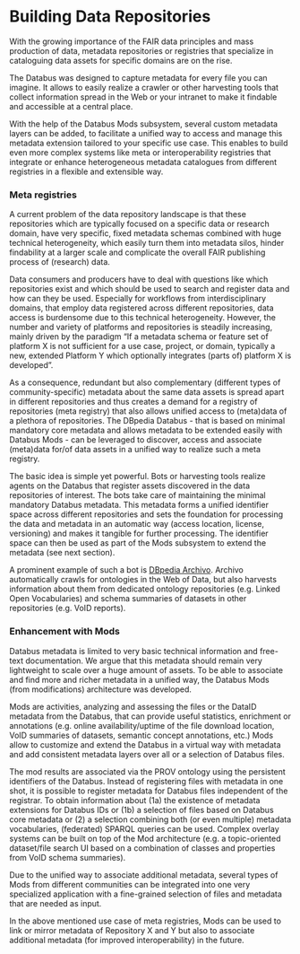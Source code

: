 # Building Data Repositories

With the growing importance of the FAIR data principles and mass production of data, metadata repositories or registries that specialize in cataloguing data assets for specific domains are on the rise.&#x20;

The Databus was designed to capture metadata for every file you can imagine. It allows to easily realize a crawler or other harvesting tools that collect information spread in the Web or your intranet to make it findable and accessible at a central place.&#x20;

With the help of the Databus Mods subsystem, several custom metadata layers can be added, to facilitate a unified way to access and manage this metadata extension tailored to your specific use case. This enables to build even more complex systems like meta or interoperability registries that integrate or enhance heterogeneous metadata catalogues from different registries in a flexible and extensible way.&#x20;

### Meta registries

A current problem of the data repository landscape is that these repositories which are typically focused on a specific data or research domain, have very specific, fixed metadata schemas combined with huge technical heterogeneity, which easily turn them into metadata silos, hinder findability at a larger scale and complicate the overall FAIR publishing process of (research) data.

Data consumers and producers have to deal with questions like which repositories exist and which should be used to search and register data and how can they be used. Especially for workflows from interdisciplinary domains, that employ data registered across different repositories, data access is burdensome due to this technical heterogeneity. However, the number and variety of platforms and repositories is steadily increasing, mainly driven by the paradigm “If a metadata schema or feature set of platform X is not sufficient for a use case, project, or domain, typically a new, extended Platform Y which optionally integrates (parts of) platform X is developed”.&#x20;

As a consequence, redundant but also complementary (different types of community-specific) metadata about the same data assets is spread apart in different repositories and thus creates a demand for a registry of repositories (meta registry) that also allows unified access to (meta)data of a plethora of repositories. The DBpedia Databus - that is based on minimal mandatory core metadata and allows metadata to be extended easily with Databus Mods - can be leveraged to discover, access and associate (meta)data for/of data assets in a unified way to realize such a meta registry.

The basic idea is simple yet powerful. Bots or harvesting tools realize agents on the Databus that register assets discovered in the data repositories of interest. The bots take care of maintaining the minimal mandatory Databus metadata. This metadata forms a unified identifier space across different repositories and sets the foundation for processing the data and metadata in an automatic way (access location, license, versioning) and makes it tangible for further processing. The identifier space can then be used as part of the Mods subsystem to extend the metadata (see next section).

A prominent example of such a bot is [DBpedia Archivo](https://archivo.dbpedia.org). Archivo automatically crawls for ontologies in the Web of Data, but also harvests information about them from dedicated ontology repositories (e.g. Linked Open Vocabularies) and schema summaries of datasets in other repositories (e.g. VoID reports).&#x20;

### Enhancement with Mods

Databus metadata is limited to very basic technical information and free-text documentation. We argue that this metadata should remain very lightweight to scale over a huge amount of assets. To be able to associate and find more and richer metadata in a unified way, the Databus Mods (from modifications) architecture was developed.&#x20;

Mods are activities, analyzing and assessing the files or the DataID metadata from the Databus, that can provide useful statistics, enrichment or annotations (e.g. online availability/uptime of the file download location, VoID summaries of datasets, semantic concept annotations, etc.) Mods allow to customize and extend the Databus in a virtual way with metadata and add consistent metadata layers over all or a selection of Databus files.&#x20;

The mod results are associated via the PROV ontology using the persistent identifiers of the Databus. Instead of registering files with metadata in one shot, it is possible to register metadata for Databus files independent of the registrar. To obtain information about (1a) the existence of metadata extensions for Databus IDs or (1b) a selection of files based on Databus core metadata or (2) a selection combining both (or even multiple) metadata vocabularies, (federated) SPARQL queries can be used. Complex overlay systems can be built on top of the Mod architecture (e.g. a topic-oriented dataset/file search UI based on a combination of classes and properties from VoID schema summaries).&#x20;

Due to the unified way to associate additional metadata, several types of Mods from different communities can be integrated into one very specialized application with a fine-grained selection of files and metadata that are needed as input.&#x20;

In the above mentioned use case of meta registries, Mods can be used to link or mirror metadata of Repository X and Y but also to associate additional metadata (for improved interoperability) in the future.
